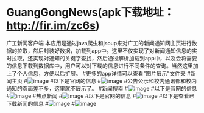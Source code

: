 # GuangGongNews(apk下载地址：http://fir.im/zc6s)
广工新闻客户端
本应用是通过java爬虫和jsoup来对广工的新闻通知网主页进行数据的拉取，然后封装好数据，加载到app中。这里不仅实现了对新闻通知信息的实时拉取，还实现对通知的关键字查找，然后通过解析加载到app中，以及会将需要的信息下载到数据库中，用户可以对下载的信息进行不同条件的查询。当然这里加上了个人信息，方便以后扩展。
#更多的app详情可以查看"图片展示"文件夹
#新闻主页
#![image](https://github.com/cenzr/GuangGongNews/blob/master/图片展示/new.png)
#以下是官网的信息
#![image](https://github.com/cenzr/GuangGongNews/blob/master/图片展示/new1.png)
#公告公示和校内通讯都和校内通知的页面差不多，这里就不展示了。
#新闻搜索
#![image](https://github.com/cenzr/GuangGongNews/blob/master/图片展示/search.png)
#以下是官网的信息
#![image](https://github.com/cenzr/GuangGongNews/blob/master/图片展示/search1.png)
#热点新闻
#![image](https://github.com/cenzr/GuangGongNews/blob/master/图片展示/hots.png)
#以下是官网的信息
#![image](https://github.com/cenzr/GuangGongNews/blob/master/图片展示/host1.png)
#以下是查看已下载新闻的信息
#![image](https://github.com/cenzr/GuangGongNews/blob/master/图片展示/download_search.png)
#![image](https://github.com/cenzr/GuangGongNews/blob/master/图片展示/download_search_keyword.png)
